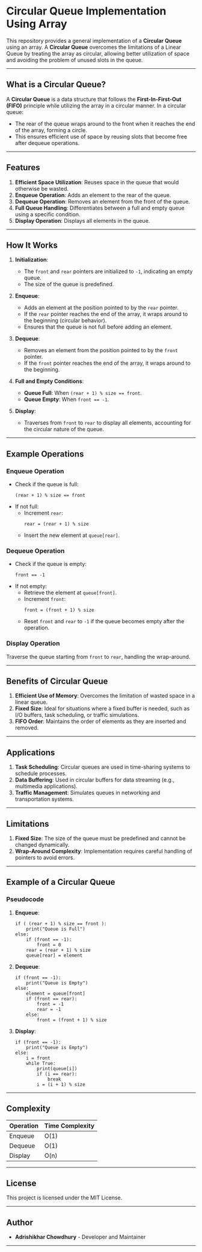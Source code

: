 # Circular Queue Implementation Using Array

This repository provides a general implementation of a **Circular Queue** using an array. A **Circular Queue** overcomes the limitations of a Linear Queue by treating the array as circular, allowing better utilization of space and avoiding the problem of unused slots in the queue.

---

## What is a Circular Queue?

A **Circular Queue** is a data structure that follows the **First-In-First-Out (FIFO)** principle while utilizing the array in a circular manner. In a circular queue:
- The rear of the queue wraps around to the front when it reaches the end of the array, forming a circle.
- This ensures efficient use of space by reusing slots that become free after dequeue operations.

---

## Features

1. **Efficient Space Utilization**: Reuses space in the queue that would otherwise be wasted.
2. **Enqueue Operation**: Adds an element to the rear of the queue.
3. **Dequeue Operation**: Removes an element from the front of the queue.
4. **Full Queue Handling**: Differentiates between a full and empty queue using a specific condition.
5. **Display Operation**: Displays all elements in the queue.

---

## How It Works

1. **Initialization**:
   - The `front` and `rear` pointers are initialized to `-1`, indicating an empty queue.
   - The size of the queue is predefined.

2. **Enqueue**:
   - Adds an element at the position pointed to by the `rear` pointer.
   - If the `rear` pointer reaches the end of the array, it wraps around to the beginning (circular behavior).
   - Ensures that the queue is not full before adding an element.

3. **Dequeue**:
   - Removes an element from the position pointed to by the `front` pointer.
   - If the `front` pointer reaches the end of the array, it wraps around to the beginning.

4. **Full and Empty Conditions**:
   - **Queue Full**: When `(rear + 1) % size == front`.
   - **Queue Empty**: When `front == -1`.

5. **Display**:
   - Traverses from `front` to `rear` to display all elements, accounting for the circular nature of the queue.

---

## Example Operations

### Enqueue Operation
- Check if the queue is full:
  ```
  (rear + 1) % size == front
  ```
- If not full:
  - Increment `rear`:
    ```
    rear = (rear + 1) % size
    ```
  - Insert the new element at `queue[rear]`.

### Dequeue Operation
- Check if the queue is empty:
  ```
  front == -1
  ```
- If not empty:
  - Retrieve the element at `queue[front]`.
  - Increment `front`:
    ```
    front = (front + 1) % size
    ```
  - Reset `front` and `rear` to `-1` if the queue becomes empty after the operation.

### Display Operation
Traverse the queue starting from `front` to `rear`, handling the wrap-around.

---

## Benefits of Circular Queue

1. **Efficient Use of Memory**: Overcomes the limitation of wasted space in a linear queue.
2. **Fixed Size**: Ideal for situations where a fixed buffer is needed, such as I/O buffers, task scheduling, or traffic simulations.
3. **FIFO Order**: Maintains the order of elements as they are inserted and removed.

---

## Applications

1. **Task Scheduling**: Circular queues are used in time-sharing systems to schedule processes.
2. **Data Buffering**: Used in circular buffers for data streaming (e.g., multimedia applications).
3. **Traffic Management**: Simulates queues in networking and transportation systems.

---

## Limitations

1. **Fixed Size**: The size of the queue must be predefined and cannot be changed dynamically.
2. **Wrap-Around Complexity**: Implementation requires careful handling of pointers to avoid errors.

---

## Example of a Circular Queue

### Pseudocode
1. **Enqueue**:
   ```plaintext
   if ( (rear + 1) % size == front ):
       print("Queue is Full")
   else:
       if (front == -1):
           front = 0
       rear = (rear + 1) % size
       queue[rear] = element
   ```

2. **Dequeue**:
   ```plaintext
   if (front == -1):
       print("Queue is Empty")
   else:
       element = queue[front]
       if (front == rear):
           front = -1
           rear = -1
       else:
           front = (front + 1) % size
   ```

3. **Display**:
   ```plaintext
   if (front == -1):
       print("Queue is Empty")
   else:
       i = front
       while True:
           print(queue[i])
           if (i == rear):
               break
           i = (i + 1) % size
   ```

---

## Complexity

| **Operation** | **Time Complexity** |
|---------------|----------------------|
| Enqueue       | O(1)                |
| Dequeue       | O(1)                |
| Display       | O(n)                |

---

## License

This project is licensed under the MIT License.

---

## Author

- **Adrishikhar Chowdhury** - Developer and Maintainer

---
